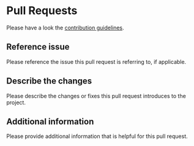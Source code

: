 # Pull Requests

Please have a look the [contribution guidelines](https://github.com/stammler/arxivloader/blob/master/.github/CONTRIBUTING.md).

## Reference issue

Please reference the issue this pull request is referring to, if applicable.

## Describe the changes

Please describe the changes or fixes this pull request introduces to the project.

## Additional information

Please provide additional information that is helpful for this pull request.